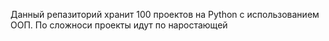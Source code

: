 Данный репазиторий хранит 100 проектов на Python с использованием ООП. По сложноси проекты идут по наростающей
